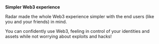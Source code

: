 **Simpler Web3 experience**

Radar made the whole Web3 experience simpler with the end users (like you and your friends) in mind.

You can confidently use Web3, feeling in control of your identities and assets while not worrying about exploits and hacks!

